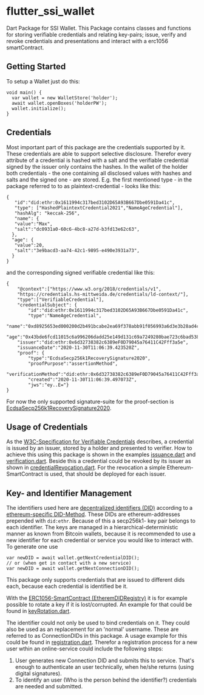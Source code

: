# flutter_ssi_wallet

Dart Package for SSI Wallet. This Package contains classes and functions for storing verifiable credentials
and relating key-pairs; issue, verify and revoke credentials and presentations and interact with a erc1056 smartContract.

## Getting Started

To setup a Wallet just do this:
```
void main() {
  var wallet = new WalletStore('holder');
  await wallet.openBoxes('holderPW');
  wallet.initialize();
}
```
## Credentials
Most important part of this package are the credentials supported by it. These credentials are able to support selective disclosure.
Therefor every attribute of a credential is hashed with a salt and the verifiable credential signed by the issuer
only contains the hashes. In the wallet of the holder both credentials - the one containing all disclosed values 
with hashes and salts and the signed one - are stored. E.g. the first mentioned type - in the package referred to to as plaintext-credential -
looks like this:
```
{
   "id":"did:ethr:0x1611994c317bed3102D65A93B667Dbe0591Da41c",
   "type": ["HashedPlaintextCredential2021","NameAgeCredential"],
   "hashAlg": "keccak-256",
   "name": {
   "value":"Max",
   "salt":"dc0931a0-60c6-4bc8-a27d-b3fd13e62c63",
  },
  "age": {
   "value":20,
   "salt":"3e9bacd3-aa74-42c1-9895-e490e3931a73",
  }
}
```

and the corresponding signed verifiable credential like this:
```
{
    "@context":["https://www.w3.org/2018/credentials/v1",
    "https://credentials.hs-mittweida.de/credentials/ld-context/"],
    "type":["VerifiableCredential"],
    "credentialSubject": {
        "id":"did:ethr:0x1611994c317bed3102D65A93B667Dbe0591Da41c",
        "type":"NameAgeCredential",
        "name":"0xd8925653ed000200d2b491bcabe2ea69f378abb91f056993a6d3e3b28ad4ccc4",
        "age":"0x43bde6fcd11015c6a996206dadd25e149d131c69a7249280bae723c6bad53888"},
    "issuer":"did:ethr:0x6d32738382c6389eF0D79045a76411C42Fff3a5e",
    "issuanceDate":"2020-11-30T11:06:39.423520Z",
    "proof": {
        "type":"EcdsaSecp256k1RecoverySignature2020",
        "proofPurpose":"assertionMethod",
        "verificationMethod":"did:ethr:0x6d32738382c6389eF0D79045a76411C42Fff3a5e",
        "created":"2020-11-30T11:06:39.497073Z",
        "jws":"ey..E="}
}
```
For now the only supported signature-suite for the proof-section is [EcdsaSecp256k1RecoverySignature2020](https://identity.foundation/EcdsaSecp256k1RecoverySignature2020/).

## Usage of Credentials
As the [W3C-Specification for Verifiable Credentials](https://www.w3.org/TR/vc-data-model/) describes, a credential is issued by an issuer, stored by a holder and presented to verifier. 
How to achieve this using this package is shown in the examples [issuance.dart](http://suc-1.hs-mittweida.de/startervorhaben-3/flutter_ssi_wallet/-/blob/master/examples/issuance.dart) 
and [verification.dart](http://suc-1.hs-mittweida.de/startervorhaben-3/flutter_ssi_wallet/-/blob/master/examples/verification.dart). Beside this a credential could be revoked by its issuer
as shown in [credentialRevocation.dart](http://suc-1.hs-mittweida.de/startervorhaben-3/flutter_ssi_wallet/-/blob/master/examples/credentialRevocation.dart). 
For the revocation a simple Ethereum-SmartContract is used, that should be deployed for each issuer.

## Key- and Identifier Management
The identifiers used here are [decentralized identifiers (DID)](https://www.w3.org/TR/did-core/) according to a [ethereum-specific DID-Method](https://github.com/decentralized-identity/ethr-did-resolver). These DIDs are ethereum-addresses prepended with `did:ethr`.
Because of this a secp256k1- key pair belongs to each identifier. The keys are managed in a hierarchical-deterministic manner as known from Bitcoin wallets, because it is recommended to use
a new identifier for each credential or service you would like to interact with. To generate one use
```
var newDID = await wallet.getNextCredentialDID();
// or (when get in contact with a new service)
var newDID = await wallet.getNextConnectionDID();
```
This package only supports credentials that are issued to different dids each, because each credential is identified be it.

With the [ERC1056-SmartContract (EtheremDIDRegistry)](https://eips.ethereum.org/EIPS/eip-1056) it is for
example possible to rotate a key if it is lost/corrupted. An example for that could be found in [keyRotation.dart](http://suc-1.hs-mittweida.de/startervorhaben-3/flutter_ssi_wallet/-/blob/master/examples/keyRotation.dart).  

The identifier could not only be used to bind credentials on it. They could also be used as an replacement for an 'normal' username. These are referred to as ConnectionDIDs in this package.
A usage example for this could be found in [registration.dart](http://suc-1.hs-mittweida.de/startervorhaben-3/flutter_ssi_wallet/-/blob/master/examples/registration.dart). Therefor a
registration process for a new user wthin an online-service could include the following steps:   

1. User generates new Connection DID and submits this to service. That's enough to authenticate an user technically, when he/she returns (using digital signatures).
2. To identify an user (Who is the person behind the identifier?) credentials are needed and submitted.
